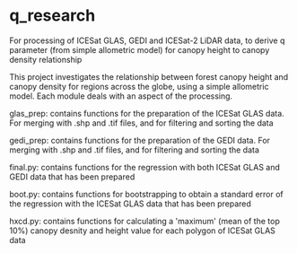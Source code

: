# q_research
For processing of ICESat GLAS, GEDI and ICESat-2 LiDAR data, to derive q parameter (from simple allometric model) for canopy height to canopy density relationship

This project investigates the relationship between forest canopy height and canopy density for regions across the globe, using a simple allometric model. 
Each module deals with an aspect of the processing.

glas_prep: contains functions for the preparation of the ICESat GLAS data. For merging with .shp and .tif files, and for filtering and sorting the data

gedi_prep: contains functions for the preparation of the GEDI data. For merging with .shp and .tif files, and for filtering and sorting the data

final.py: contains functions for the regression with both ICESat GLAS and GEDI data that has been prepared

boot.py: contains functions for bootstrapping to obtain a standard error of the regression with the ICESat GLAS data that has been prepared

hxcd.py: contains functions for calculating a 'maximum' (mean of the top 10%) canopy desnity and height value for each polygon of ICESat GLAS data
